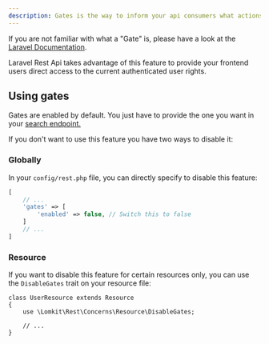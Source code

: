 ```yaml
---
description: Gates is the way to inform your api consumers what actions are allowed on different models.
---
```


If you are not familiar with what a "Gate" is, please have a look at the [Laravel Documentation](https://laravel.com/docs/authorization).

Laravel Rest Api takes advantage of this feature to provide your frontend users direct access to the current authenticated user rights.

## Using gates

Gates are enabled by default. You just have to provide the one you want in your [search endpoint.](/endpoints/search#gates)

If you don't want to use this feature you have two ways to disable it:

### Globally

In your `config/rest.php` file, you can directly specify to disable this feature:

```php
[
    // ...
    'gates' => [
        'enabled' => false, // Switch this to false
    ]
    // ...
]
```

### Resource

If you want to disable this feature for certain resources only, you can use the `DisableGates` trait on your resource file:

```php[UserResource.php]
class UserResource extends Resource
{
    use \Lomkit\Rest\Concerns\Resource\DisableGates;
    
    // ...
}
```
